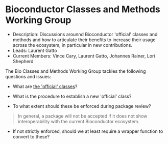 # Bioconductor Classes and Methods Working Group

- Description: Discussions arounnd Bioconductor 'official' classes and
  methods and how to articulate their benefits to increase their usage
  across the ecosystem, in particular in new contributions.
- Leads: Laurent Gatto
- Current Members: Vince Cary, Laurent Gatto, Johannes Rainer, Lori
  Shepherd

The Bio Classes and Methods Working Group tackles the following
questions and issues:

- What are [the 'official'
  classes](https://contributions.bioconductor.org/important-bioconductor-package-development-features.html#commonclass)?

- What is the procedure to establish a new 'official' class?

- To what extent should these be enforced during package review?

> In general, a package will not be accepted if it does not show
> interoperability with the current Bioconductor ecosystem.

- If not strictly enforced, should we at least require a wrapper
  function to convert to these?
